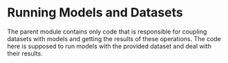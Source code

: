 # Running Models and Datasets

The parent module contains only code that is responsible for coupling datasets with models and getting the results of these operations. The code here is supposed to run models with the provided dataset and deal with their results.